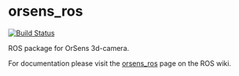# orsens_ros
[![Build Status](https://travis-ci.org/Oriense/orsens_ros.svg?branch=master)](https://travis-ci.org/Oriense/orsens_ros)

ROS package for OrSens 3d-camera.

For documentation please visit the [orsens_ros](http://wiki.ros.org/orsens_ros) page on the ROS wiki.
